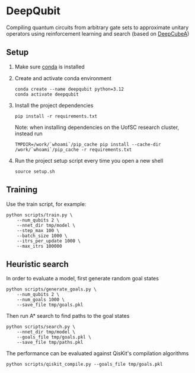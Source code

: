 # DeepQubit

Compiling quantum circuits from arbitrary gate sets to approximate unitary operators using reinforcement learning and search
(based on [DeepCubeA](https://cse.sc.edu/~foresta/assets/files/SolvingTheRubiksCubeWithDeepReinforcementLearningAndSearch_Final.pdf))

## Setup

1. Make sure [conda](https://docs.conda.io/projects/conda/en/latest/user-guide/install/index.html) is installed

2. Create and activate conda environment
   
    ```
    conda create --name deepqubit python=3.12
    conda activate deepqubit
    ```

3. Install the project dependencies

    ```
    pip install -r requirements.txt
    ```

    Note: when installing dependencies on the UofSC research cluster, instead run
    ```
    TMPDIR=/work/`whoami`/pip_cache pip install --cache-dir /work/`whoami`/pip_cache -r requirements.txt
    ```

4. Run the project setup script every time you open a new shell

    ```
    source setup.sh
    ```

## Training

Use the train script, for example:

```
python scripts/train.py \
    --num_qubits 2 \
    --nnet_dir tmp/model \
    --step_max 100 \
    --batch_size 1000 \
    --itrs_per_update 1000 \
    --max_itrs 100000
```

## Heuristic search

In order to evaluate a model, first generate random goal states
```
python scripts/generate_goals.py \
    --num_qubits 2 \
    --num_goals 1000 \
    --save_file tmp/goals.pkl
```

Then run A* search to find paths to the goal states
```
python scripts/search.py \
    --nnet_dir tmp/model \
    --goals_file tmp/goals.pkl \
    --save_file tmp/paths.pkl
```

The performance can be evaluated against QisKit's compilation algorithms
```
python scripts/qiskit_compile.py --goals_file tmp/goals.pkl
```